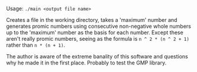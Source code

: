 Usage: `./main <output file name>`

Creates a file in the working directory, takes a 'maximum' number and generates
promic numbers using consecutive non-negative whole numbers up to the 
'maximum' number as the basis for each number. Except these aren't really 
promic numbers, seeing as the formula is `n ^ 2 * (n ^ 2 + 1)` rather than
`n * (n + 1)`.

The author is aware of the extreme banality of this software and questions why
he made it in the first place. Probably to test the GMP library.

